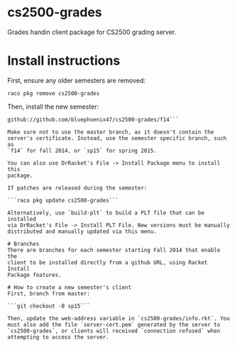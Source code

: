 cs2500-grades
==========

Grades handin client package for CS2500 grading server.

# Install instructions
First, ensure any older semesters are removed:

```raco pkg remove cs2500-grades```

Then, install the new semester: 

```raco pkg install
github://github.com/bluephoenix47/cs2500-grades/f14```

Make sure not to use the master branch, as it doesn't contain the
server's certificate. Instead, use the semester specific branch, such as
`f14` for fall 2014, or `sp15` for spring 2015.

You can also use DrRacket's File -> Install Package menu to install this
package.

If patches are released during the semester: 

```raco pkg update cs2500-grades```

Alternatively, use `build-plt` to build a PLT file that can be installed
via DrRacket's File -> Install PLT File. New versions must be manually
distributed and manually updated via this menu.

# Branches
There are branches for each semester starting Fall 2014 that enable the
client to be installed directly from a github URL, using Racket Install
Package features.

# How to create a new semester's client
First, branch from master:

```git checkout -B sp15```

Then, update the web-address variable in `cs2500-grades/info.rkt`. You
must also add the file `server-cert.pem` generated by the server to
`cs2500-grades`, or clients will received `connection refused` when
attempting to access the server.
